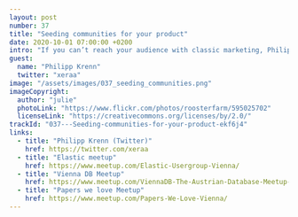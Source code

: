 ```yaml
---
layout: post
number: 37
title: "Seeding communities for your product"
date: 2020-10-01 07:00:00 +0200
intro: "If you can’t reach your audience with classic marketing, Philipp Krenn explains the different aspects of working with their community at Elastic."
guest:
  name: "Philipp Krenn"
  twitter: "xeraa"
image: "/assets/images/037_seeding_communities.png"
imageCopyright:
  author: "julie"
  photoLink: "https://www.flickr.com/photos/roosterfarm/595025702"
  licenseLink: "https://creativecommons.org/licenses/by/2.0/"
trackId: "037---Seeding-communities-for-your-product-ekf6j4"
links:
  - title: "Philipp Krenn (Twitter)"
    href: https://twitter.com/xeraa
  - title: "Elastic meetup"
    href: https://www.meetup.com/Elastic-Usergroup-Vienna/
  - title: "Vienna DB Meetup"
    href: https://www.meetup.com/ViennaDB-The-Austrian-Database-Meetup-Group/
  - title: "Papers we love Meetup"
    href: https://www.meetup.com/Papers-We-Love-Vienna/
---
```

